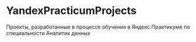 # YandexPracticumProjects
Проекты, разработанные в процессе обучения в Яндекс.Практикуме по специальности Аналитик данных
